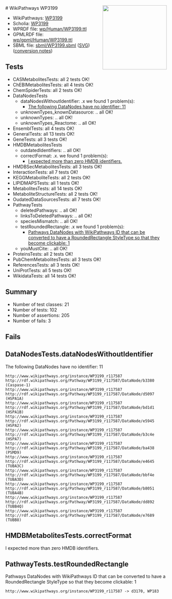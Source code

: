 <img style="float: right; width: 200px" src="../logo.png" />
# WikiPathways WP3199

* WikiPathways: [WP3199](https://identifiers.org/wikipathways:WP3199)
* Scholia: [WP3199](https://scholia.toolforge.org/wikipathways/WP3199)
* WPRDF file: [wp/Human/WP3199.ttl](../wp/Human/WP3199.ttl)
* GPMLRDF file: [wp/gpml/Human/WP3199.ttl](../wp/gpml/Human/WP3199.ttl)
* SBML file: [sbml/WP3199.sbml](../sbml/WP3199.sbml) ([SVG](../sbml/WP3199.svg)) ([conversion notes](../sbml/WP3199.txt))

## Tests
* CASMetabolitesTests: all 2 tests OK!
* ChEBIMetabolitesTests: all 4 tests OK!
* ChemSpiderTests: all 2 tests OK!
* DataNodesTests
    * dataNodesWithoutIdentifier: .x we found 1 problem(s):
        * [The following DataNodes have no identifier: 11](#8792c491)
    * unknownTypes_knownDatasource: .. all OK!
    * unknownTypes: .. all OK!
    * unknownTypes_Reactome: .. all OK!
* EnsemblTests: all 4 tests OK!
* GeneralTests: all 13 tests OK!
* GeneTests: all 3 tests OK!
* HMDBMetabolitesTests
    * outdatedIdentifiers: .. all OK!
    * correctFormat: .x. we found 1 problem(s):
        * [I expected more than zero HMDB identifiers.](#ad154c1e)
* HMDBSecMetabolitesTests: all 3 tests OK!
* InteractionTests: all 7 tests OK!
* KEGGMetaboliteTests: all 2 tests OK!
* LIPIDMAPSTests: all 1 tests OK!
* MetabolitesTests: all 14 tests OK!
* MetaboliteStructureTests: all 2 tests OK!
* OudatedDataSourcesTests: all 7 tests OK!
* PathwayTests
    * deletedPathways: .. all OK!
    * linksToDeletedPathways: .. all OK!
    * speciesMismatch: .. all OK!
    * testRoundedRectangle: .x we found 1 problem(s):
        * [Pathways DataNodes with WikiPathways ID that can be converted to have a RoundedRectangle StyleType so that they become clickable: 1](#9fbad3cb)
    * youMustCite: .. all OK!
* ProteinsTests: all 2 tests OK!
* PubChemMetabolitesTests: all 3 tests OK!
* ReferencesTests: all 3 tests OK!
* UniProtTests: all 5 tests OK!
* WikidataTests: all 14 tests OK!


## Summary

* Number of test classes: 21
* Number of tests: 102
* Number of assertions: 205
* Number of fails: 3

## Fails

<a name="8792c491" />

## DataNodesTests.dataNodesWithoutIdentifier

The following DataNodes have no identifier: 11
```
http://www.wikipathways.org/instance/WP3199_r117587 http://rdf.wikipathways.org/Pathway/WP3199_r117587/DataNode/b3380 (Caspase-1)
http://www.wikipathways.org/instance/WP3199_r117587 http://rdf.wikipathways.org/Pathway/WP3199_r117587/DataNode/d5097 (HSPA1A)
http://www.wikipathways.org/instance/WP3199_r117587 http://rdf.wikipathways.org/Pathway/WP3199_r117587/DataNode/bd1d1 (HSPA1B)
http://www.wikipathways.org/instance/WP3199_r117587 http://rdf.wikipathways.org/Pathway/WP3199_r117587/DataNode/e5945 (HSPA2)
http://www.wikipathways.org/instance/WP3199_r117587 http://rdf.wikipathways.org/Pathway/WP3199_r117587/DataNode/b3c4e (HSPA7)
http://www.wikipathways.org/instance/WP3199_r117587 http://rdf.wikipathways.org/Pathway/WP3199_r117587/DataNode/ba438 (PSMD9)
http://www.wikipathways.org/instance/WP3199_r117587 http://rdf.wikipathways.org/Pathway/WP3199_r117587/DataNode/e4645 (TUBA3C)
http://www.wikipathways.org/instance/WP3199_r117587 http://rdf.wikipathways.org/Pathway/WP3199_r117587/DataNode/bbf4e (TUBA3D)
http://www.wikipathways.org/instance/WP3199_r117587 http://rdf.wikipathways.org/Pathway/WP3199_r117587/DataNode/b8051 (TUBA4B)
http://www.wikipathways.org/instance/WP3199_r117587 http://rdf.wikipathways.org/Pathway/WP3199_r117587/DataNode/dd892 (TUBB4Q)
http://www.wikipathways.org/instance/WP3199_r117587 http://rdf.wikipathways.org/Pathway/WP3199_r117587/DataNode/e7689 (TUBB8)
```

<a name="ad154c1e" />

## HMDBMetabolitesTests.correctFormat

I expected more than zero HMDB identifiers.
<a name="9fbad3cb" />

## PathwayTests.testRoundedRectangle

Pathways DataNodes with WikiPathways ID that can be converted to have a RoundedRectangle StyleType so that they become clickable: 1
```
http://www.wikipathways.org/instance/WP3199_r117587 -> d3170, WP183
 ```

